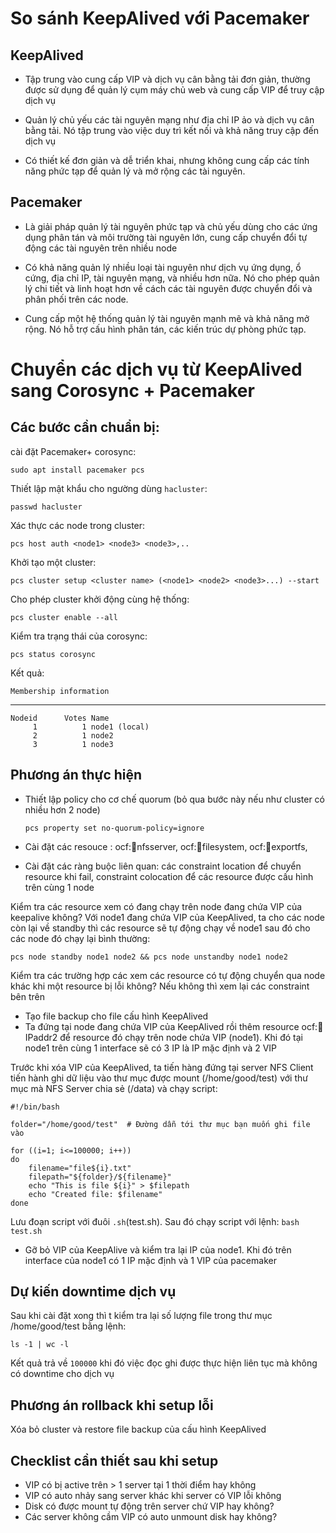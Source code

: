 # So sánh KeepAlived với Pacemaker

## KeepAlived

- Tập trung vào cung cấp VIP và dịch vụ cân bằng tải đơn giản, thường được sử dụng để quản lý cụm máy chủ web và cung cấp VIP để truy cập dịch vụ

- Quản lý chủ yếu các tài nguyên mạng như địa chỉ IP ảo và dịch vụ cân bằng tải. Nó tập trung vào việc duy trì kết nối và khả năng truy cập đến dịch vụ

- Có thiết kế đơn giản và dễ triển khai, nhưng không cung cấp các tính năng phức tạp để quản lý và mở rộng các tài nguyên.

## Pacemaker

- Là giải pháp quản lý tài nguyên phức tạp và chủ yếu dùng cho các ứng dụng phân tán và môi trường tài nguyên lớn, cung cấp chuyển đổi tự động các tài nguyên trên nhiều node

- Có khả năng quản lý nhiều loại tài nguyên như dịch vụ ứng dụng, ổ cứng, địa chỉ IP, tài nguyên mạng, và nhiều hơn nữa. Nó cho phép quản lý chi tiết và linh hoạt hơn về cách các tài nguyên được chuyển đổi và phân phối trên các node.

- Cung cấp một hệ thống quản lý tài nguyên mạnh mẽ và khả năng mở rộng. Nó hỗ trợ cấu hình phân tán, các kiến ​​trúc dự phòng phức tạp.

# Chuyển các dịch vụ từ KeepAlived sang Corosync + Pacemaker

## Các bước cần chuẩn bị:

cài đặt Pacemaker+ corosync:

    sudo apt install pacemaker pcs

Thiết lập mật khẩu cho ngường dùng `hacluster`:

    passwd hacluster

Xác thực các node trong cluster:

    pcs host auth <node1> <node3> <node3>,..

Khởi tạo một cluster:

    pcs cluster setup <cluster name> (<node1> <node2> <node3>...) --start

Cho phép cluster khởi động cùng hệ thống:

    pcs cluster enable --all

Kiểm tra trạng thái của corosync:

    pcs status corosync

Kết quả:

    Membership information

---

    Nodeid      Votes Name
         1          1 node1 (local)
         2          1 node2
         3          1 node3

## Phương án thực hiện

- Thiết lập policy cho cơ chế quorum (bỏ qua bước này nếu như cluster có nhiều hơn 2 node)

  `pcs property set no-quorum-policy=ignore`

- Cài đặt các resouce : ocf::heartbeat:nfsserver, ocf::heartbeat:filesystem, ocf::heartbeat:exportfs,

- Cài đặt các ràng buộc liên quan: các constraint location để chuyển resource khi fail, constraint colocation để các resource được cấu hình trên cùng 1 node

Kiểm tra các resource xem có đang chạy trên node đang chứa VIP của keepalive không? Với node1 đang chứa VIP của KeepAlived, ta cho các node còn lại về standby thì các resource sẽ tự động chạy về node1 sau đó cho các node đó chạy lại bình thường:

    pcs node standby node1 node2 && pcs node unstandby node1 node2

Kiểm tra các trường hợp các xem các resource có tự động chuyển qua node khác khi một resource bị lỗi không? Nếu không thì xem lại các constraint bên trên

- Tạo file backup cho file cấu hình KeepAlived
- Ta đứng tại node đang chứa VIP của KeepAlived rồi thêm resource ocf::heartbeat:IPaddr2 để resource đó chạy trên node chứa VIP (node1). Khi đó tại node1 trên cùng 1 interface sẽ có 3 IP là IP mặc định và 2 VIP

Trước khi xóa VIP của KeepAlived, ta tiến hàng đứng tại server NFS Client tiến hành ghi dữ liệu vào thư mục được mount (/home/good/test) với thư mục mà NFS Server chia sẻ (/data) và chạy script:

```
#!/bin/bash

folder="/home/good/test"  # Đường dẫn tới thư mục bạn muốn ghi file vào

for ((i=1; i<=100000; i++))
do
    filename="file${i}.txt"
    filepath="${folder}/${filename}"
    echo "This is file ${i}" > $filepath
    echo "Created file: $filename"
done
```

Lưu đoạn script với đuôi `.sh`(test.sh). Sau đó chạy script với lệnh: `bash test.sh`

- Gỡ bỏ VIP của KeepAlive và kiểm tra lại IP của node1. Khi đó trên interface của node1 có 1 IP mặc định và 1 VIP của pacemaker

## Dự kiến downtime dịch vụ

Sau khi cài đặt xong thì t kiểm tra lại số lượng file trong thư mục /home/good/test bằng lệnh:

    ls -1 | wc -l

Kết quả trả về `100000` khi đó việc đọc ghi được thực hiện liên tục mà không có downtime cho dịch vụ

## Phương án rollback khi setup lỗi

Xóa bỏ cluster và restore file backup của cấu hình KeepAlived

## Checklist cần thiết sau khi setup

- VIP có bị active trên > 1 server tại 1 thời điểm hay không
- VIP có auto nhảy sang server khác khi server có VIP lỗi không
- Disk có được mount tự động trên server chứ VIP hay không?
- Các server không cầm VIP có auto unmount disk hay không?

